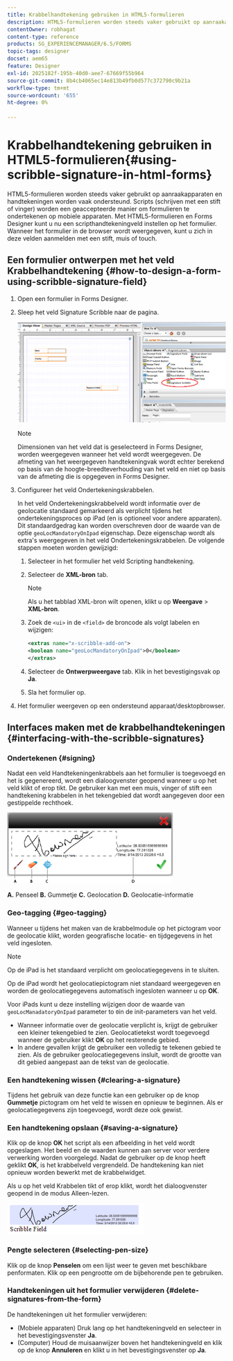 ```yaml
---
title: Krabbelhandtekening gebruiken in HTML5-formulieren
description: HTML5-formulieren worden steeds vaker gebruikt op aanraakapparaten en handtekeningen worden vaak ondersteund. Het ondertekenen van documenten op mobiele apparaten wordt een geaccepteerde manier om formulieren te ondertekenen op mobiele apparaten.
contentOwner: robhagat
content-type: reference
products: SG_EXPERIENCEMANAGER/6.5/FORMS
topic-tags: designer
docset: aem65
feature: Designer
exl-id: 2025182f-195b-40d0-aee7-67669f55b964
source-git-commit: 8b4cb4065ec14e813b49fb0d577c372790c9b21a
workflow-type: tm+mt
source-wordcount: '655'
ht-degree: 0%

---
```


# Krabbelhandtekening gebruiken in HTML5-formulieren{#using-scribble-signature-in-html-forms}

HTML5-formulieren worden steeds vaker gebruikt op aanraakapparaten en handtekeningen worden vaak ondersteund. Scripts (schrijven met een stift of vinger) worden een geaccepteerde manier om formulieren te ondertekenen op mobiele apparaten. Met HTML5-formulieren en Forms Designer kunt u nu een scripthandtekeningveld instellen op het formulier. Wanneer het formulier in de browser wordt weergegeven, kunt u zich in deze velden aanmelden met een stift, muis of touch.

## Een formulier ontwerpen met het veld Krabbelhandtekening {#how-to-design-a-form-using-scribble-signature-field}

1. Open een formulier in Forms Designer.
1. Sleep het veld Signature Scribble naar de pagina.

   ![designer_scribble](assets/designer_scribble.png)

   >[!NOTE]
   >
   >Dimensionen van het veld dat is geselecteerd in Forms Designer, worden weergegeven wanneer het veld wordt weergegeven. De afmeting van het weergegeven handtekeningvak wordt echter berekend op basis van de hoogte-breedteverhouding van het veld en niet op basis van de afmeting die is opgegeven in Forms Designer.

1. Configureer het veld Ondertekeningskrabbelen.

   In het veld Ondertekeningskrabbelveld wordt informatie over de geolocatie standaard gemarkeerd als verplicht tijdens het ondertekeningsproces op iPad (en is optioneel voor andere apparaten). Dit standaardgedrag kan worden overschreven door de waarde van de optie `geoLocMandatoryOnIpad` eigenschap. Deze eigenschap wordt als extra&#39;s weergegeven in het veld Ondertekeningskrabbelen. De volgende stappen moeten worden gewijzigd:

   1. Selecteer in het formulier het veld Scripting handtekening.
   1. Selecteer de **XML-bron** tab.

      >[!NOTE]
      >
      >Als u het tabblad XML-bron wilt openen, klikt u op **Weergave** > **XML-bron**.

   1. Zoek de `<ui>` in de `<field>` de broncode als volgt labelen en wijzigen:

      ```xml
      <extras name="x-scribble-add-on">
      <boolean name="geoLocMandatoryOnIpad">0</boolean>
      </extras>
      ```

   1. Selecteer de **Ontwerpweergave** tab. Klik in het bevestigingsvak op **Ja**.
   1. Sla het formulier op.

1. Het formulier weergeven op een ondersteund apparaat/desktopbrowser.

## Interfaces maken met de krabbelhandtekeningen {#interfacing-with-the-scribble-signatures}

### Ondertekenen {#signing}

Nadat een veld Handtekeningenkrabbels aan het formulier is toegevoegd en het is gegenereerd, wordt een dialoogvenster geopend wanneer u op het veld klikt of erop tikt. De gebruiker kan met een muis, vinger of stift een handtekening krabbelen in het tekengebied dat wordt aangegeven door een gestippelde rechthoek.

![geolocatie](assets/geolocation.png)

**A.** Penseel **B.** Gummetje **C.** Geolocation **D.** Geolocatie-informatie

### Geo-tagging {#geo-tagging}

Wanneer u tijdens het maken van de krabbelmodule op het pictogram voor de geolocatie klikt, worden geografische locatie- en tijdgegevens in het veld ingesloten.

>[!NOTE]
>
Op de iPad is het standaard verplicht om geolocatiegegevens in te sluiten.

Op de iPad wordt het geolocatiepictogram niet standaard weergegeven en worden de geolocatiegegevens automatisch ingesloten wanneer u op **OK**.

Voor iPads kunt u deze instelling wijzigen door de waarde van `geoLocManadatoryOnIpad` parameter to `0`in de init-parameters van het veld.

* Wanneer informatie over de geolocatie verplicht is, krijgt de gebruiker een kleiner tekengebied te zien. Geolocatietekst wordt toegevoegd wanneer de gebruiker klikt **OK** op het resterende gebied.
* In andere gevallen krijgt de gebruiker een volledig te tekenen gebied te zien. Als de gebruiker geolocatiegegevens insluit, wordt de grootte van dit gebied aangepast aan de tekst van de geolocatie.

### Een handtekening wissen {#clearing-a-signature}

Tijdens het gebruik van deze functie kan een gebruiker op de knop **Gummetje** pictogram om het veld te wissen en opnieuw te beginnen. Als er geolocatiegegevens zijn toegevoegd, wordt deze ook gewist.

### Een handtekening opslaan {#saving-a-signature}

Klik op de knop **OK** het script als een afbeelding in het veld wordt opgeslagen. Het beeld en de waarden kunnen aan server voor verdere verwerking worden voorgelegd. Nadat de gebruiker op de knop heeft geklikt **OK**, is het krabbelveld vergrendeld. De handtekening kan niet opnieuw worden bewerkt met de krabbelwidget.

Als u op het veld Krabbelen tikt of erop klikt, wordt het dialoogvenster geopend in de modus Alleen-lezen.

![3](assets/3.png)

### Pengte selecteren {#selecting-pen-size}

Klik op de knop **Penselen** om een lijst weer te geven met beschikbare penformaten. Klik op een pengrootte om de bijbehorende pen te gebruiken.

### Handtekeningen uit het formulier verwijderen {#delete-signatures-from-the-form}

De handtekeningen uit het formulier verwijderen:

* (Mobiele apparaten) Druk lang op het handtekeningveld en selecteer in het bevestigingsvenster **Ja**.
* (Computer) Houd de muisaanwijzer boven het handtekeningveld en klik op de knop **Annuleren** en klikt u in het bevestigingsvenster op **Ja**.
